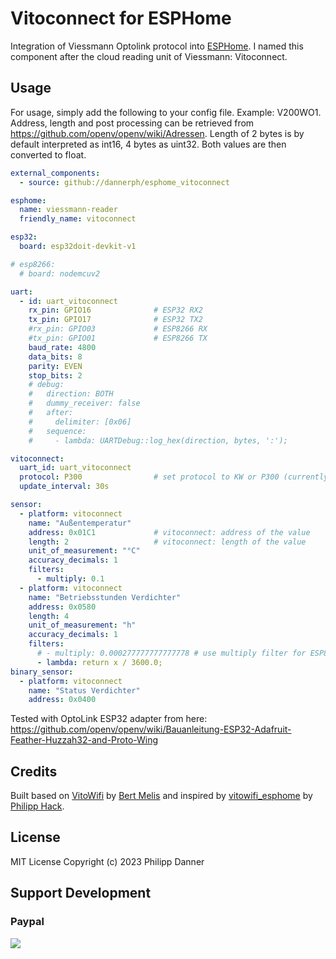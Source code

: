 # Vitoconnect for ESPHome

Integration of Viessmann Optolink protocol into [ESPHome]. I named this component after the cloud reading unit of Viessmann: Vitoconnect.

## Usage

For usage, simply add the following to your config file. Example: V200WO1.
Address, length and post processing can be retrieved from <https://github.com/openv/openv/wiki/Adressen>. Length of 2 bytes is by default interpreted as int16, 4 bytes as uint32. Both values are then converted to float.

```yaml
external_components:
  - source: github://dannerph/esphome_vitoconnect

esphome:
  name: viessmann-reader
  friendly_name: vitoconnect

esp32:
  board: esp32doit-devkit-v1

# esp8266:
  # board: nodemcuv2

uart:
  - id: uart_vitoconnect
    rx_pin: GPIO16              # ESP32 RX2
    tx_pin: GPIO17              # ESP32 TX2
    #rx_pin: GPIO03             # ESP8266 RX
    #tx_pin: GPIO01             # ESP8266 TX
    baud_rate: 4800
    data_bits: 8
    parity: EVEN
    stop_bits: 2
    # debug:
    #   direction: BOTH
    #   dummy_receiver: false
    #   after:
    #     delimiter: [0x06]
    #   sequence:
    #     - lambda: UARTDebug::log_hex(direction, bytes, ':');

vitoconnect:
  uart_id: uart_vitoconnect
  protocol: P300                # set protocol to KW or P300 (currently only P300 is supported)
  update_interval: 30s

sensor:
  - platform: vitoconnect
    name: "Außentemperatur"
    address: 0x01C1             # vitoconnect: address of the value
    length: 2                   # vitoconnect: length of the value
    unit_of_measurement: "°C"
    accuracy_decimals: 1
    filters:
      - multiply: 0.1
  - platform: vitoconnect
    name: "Betriebsstunden Verdichter"
    address: 0x0580
    length: 4
    unit_of_measurement: "h"
    accuracy_decimals: 1
    filters:
      # - multiply: 0.000277777777777778 # use multiply filter for ESP8266
      - lambda: return x / 3600.0;
binary_sensor:
  - platform: vitoconnect
    name: "Status Verdichter"
    address: 0x0400
```

Tested with OptoLink ESP32 adapter from here:
<https://github.com/openv/openv/wiki/Bauanleitung-ESP32-Adafruit-Feather-Huzzah32-and-Proto-Wing>

## Credits

Built based on [VitoWifi] by [Bert Melis] and inspired by [vitowifi_esphome] by [Philipp Hack].

## License

MIT License
Copyright (c) 2023 Philipp Danner

## Support Development

### Paypal

[![](https://www.paypalobjects.com/en_US/i/btn/btn_donateCC_LG.gif)](https://www.paypal.com/cgi-bin/webscr?cmd=_s-xclick&hosted_button_id=848P2G8EA68PJ)

[ESPHome]: https://esphome.io/
[VitoWifi]: https://github.com/bertmelis/VitoWifi
[vitowifi_esphome]: https://github.com/phha/vitowifi_esphome
[Bert Melis]: https://github.com/bertmelis
[Philipp Hack]: https://github.com/phha
